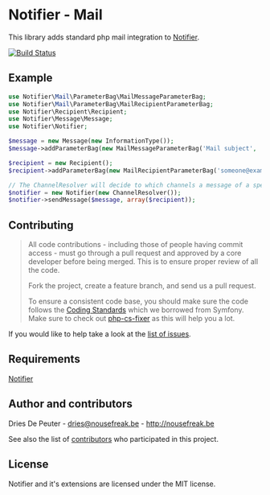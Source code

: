 Notifier - Mail
===============

This library adds standard php mail integration to [Notifier](https://github.com/Notifier/Notifier).

[![Build Status](https://secure.travis-ci.org/Notifier/Mail.png)](https://travis-ci.org/Notifier/Mail)

## Example

```php
use Notifier\Mail\ParameterBag\MailMessageParameterBag;
use Notifier\Mail\ParameterBag\MailRecipientParameterBag;
use Notifier\Recipient\Recipient;
use Notifier\Message\Message;
use Notifier\Notifier;

$message = new Message(new InformationType());
$message->addParameterBag(new MailMessageParameterBag('Mail subject', 'Body...'));

$recipient = new Recipient();
$recipient->addParameterBag(new MailRecipientParameterBag('someone@example.com'));

// The ChannelResolver will decide to which channels a message of a specific type must be sent.
$notifier = new Notifier(new ChannelResolver());
$notifier->sendMessage($message, array($recipient));
```

## Contributing

> All code contributions - including those of people having commit access - must
> go through a pull request and approved by a core developer before being
> merged. This is to ensure proper review of all the code.
>
> Fork the project, create a feature branch, and send us a pull request.
>
> To ensure a consistent code base, you should make sure the code follows
> the [Coding Standards](http://symfony.com/doc/2.0/contributing/code/standards.html)
> which we borrowed from Symfony.
> Make sure to check out [php-cs-fixer](https://github.com/fabpot/PHP-CS-Fixer) as this will help you a lot.

If you would like to help take a look at the [list of issues](http://github.com/Notifier/Mail/issues).

## Requirements

[Notifier](https://github.com/Notifier/Notifier)

## Author and contributors

Dries De Peuter - <dries@nousefreak.be> - <http://nousefreak.be>

See also the list of [contributors](https://github.com/Notifier/Mail/contributors) who participated in this project.

## License

Notifier and it's extensions are licensed under the MIT license.
